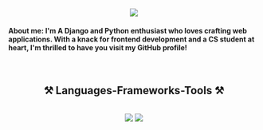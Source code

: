 <h1 align="center">
    <img src="https://readme-typing-svg.herokuapp.com/?font=Righteous&size=35&center=true&vCenter=true&width=500&height=70&duration=4000&lines=Hi+There!+👋;+I'm+Amirhossein+Edadi!;" />
</h1>

<h4><span style="font-weight: bold;">About me:</span> I'm A Django and Python enthusiast who loves crafting web applications. With a knack for frontend development and a CS student at heart, I'm thrilled to have you visit my GitHub profile!</h4>
<br/>

<h2 align="center">⚒️ Languages-Frameworks-Tools ⚒️</h2>
<br/>
<div align="center">
    <img src="https://skillicons.dev/icons?i=py,django,postgres,mysql,linux,docker" />
    <img src="https://skillicons.dev/icons?i=js,react,tailwind,github,git,html,css" />
</div>
<br>

<!--- - 👋 Hi, I’m Amirhossein-Edadi
- 👀 I’m interested in Back-End development
- 💞️ I’m looking to collaborate on ...
- 📫 How to reach me ...
--->

